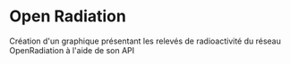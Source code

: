# Open Radiation
Création d'un graphique présentant les relevés de radioactivité du réseau OpenRadiation à l'aide de son API